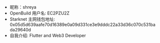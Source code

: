 - 昵称：shreya  
- OpenBuild 用户名: EC2PZU2Z
- Starknet 主网钱包地址: 0x05d5d639aafe70d16389e0a09d331ce3e9dddc22a33d36c070c531bada29640d
- 自我介绍: Flutter and Web3 Developer
